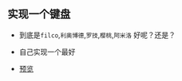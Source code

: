 ## 实现一个键盘

- 到底是`filco`,`利奥博德`,`罗技`,`樱桃`,`阿米洛` 好呢？还是？

- 自己实现一个最好

- [预览](donald-d.github.io/keyboard/)

